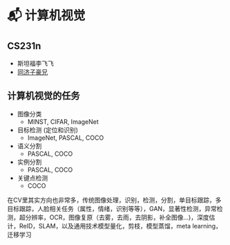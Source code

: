 # 📬 计算机视觉

## CS231n

* 斯坦福李飞飞
* [同济子豪兄](https://www.bilibili.com/video/BV1K7411W7So/?spm\_id\_from=333.337.search-card.all.click\&vd\_source=4afb0374462e2a6a5fe3309f3b19500d)

## 计算机视觉的任务

* 图像分类
  * MINST, CIFAR, ImageNet
* 目标检测 (定位和识别)
  * ImageNet, PASCAL, COCO
* 语义分割
  * PASCAL, COCO
* 实例分割
  * PASCAL, COCO
* 关键点检测
  * COCO

在CV里其实方向也非常多，传统图像处理，识别，检测，分割，单目标跟踪，多目标跟踪，人脸相关任务（属性，情绪，识别等等），GAN，显著性检测，异常检测，超分辨率，OCR，图像复原（去雾，去雨，去阴影，补全图像...)，深度估计，ReID，SLAM，以及通用技术模型量化，剪枝，模型蒸馏，meta learning，迁移学习

